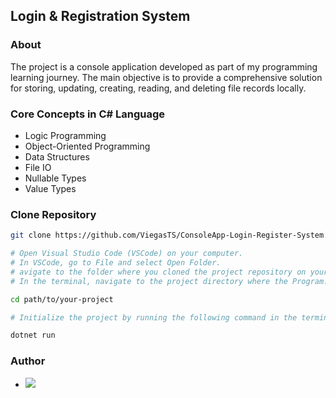 ## Login & Registration System

### About
<p>The project is a console application developed as part of my programming learning journey. The main objective is to provide a comprehensive solution for storing, updating, creating, reading, and deleting file records locally.</p>

### Core Concepts in C# Language
- Logic Programming
- Object-Oriented Programming
- Data Structures
- File IO
- Nullable Types
- Value Types

### Clone Repository
```bash
git clone https://github.com/ViegasTS/ConsoleApp-Login-Register-System.git

# Open Visual Studio Code (VSCode) on your computer.
# In VSCode, go to File and select Open Folder.
# avigate to the folder where you cloned the project repository on your computer and select the folder.
# In the terminal, navigate to the project directory where the Program.cs file is located using the following command:

cd path/to/your-project

# Initialize the project by running the following command in the terminal:

dotnet run
``` 

### Author
- [<img src="https://img.shields.io/badge/linkedin-%230077B5.svg?style=for-the-badge&logo=linkedin&logoColor=white">](https://www.linkedin.com/in/BrendoViegas)
